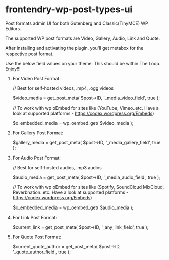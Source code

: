 # frontendry-wp-post-types-ui
Post formats admin UI for both Gutenberg and Classic(TinyMCE) WP Editors.

The supported WP post formats are Video, Gallery, Audio, Link and Quote.

After installing and activating the plugin, you'll get metabox for the respective post format. 

Use the below field values on your theme. This should be within The Loop. Enjoy!!!

1. For Video Post Format:

    // Best for self-hosted videos, .mp4, .ogg videos

    $video_media = get_post_meta( $post->ID, '_media_video_field', true );

    // To work with wp oEmbed for sites like (YouTube, Vimeo..etc. Have a look at supported platforms - https://codex.wordpress.org/Embeds)

    $o_embedded_media = wp_oembed_get( $video_media );


2. For Gallery Post Format:

    $gallery_media = get_post_meta( $post->ID, '_media_gallery_field', true );

3. For Audio Post Format:

    // Best for self-hosted audios, .mp3 audios

    $audio_media = get_post_meta( $post->ID, '_media_audio_field', true );

    // To work with wp oEmbed for sites like (Spotify, SoundCloud MixCloud, Reverbnation..etc. Have a look at supported platforms - https://codex.wordpress.org/Embeds)

    $o_embedded_media = wp_oembed_get( $audio_media );


4. For Link Post Format:

    $current_link = get_post_meta( $post->ID, '_any_link_field', true );


5. For Quote Post Format:

    $current_quote_author = get_post_meta( $post->ID, '_quote_author_field', true );

